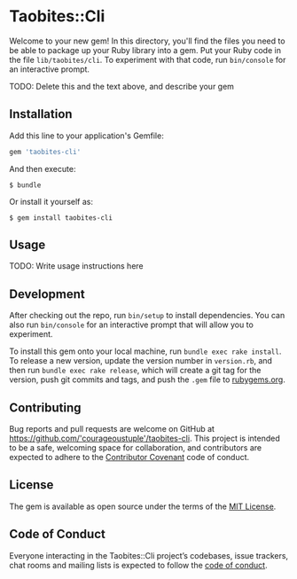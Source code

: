 # Taobites::Cli

Welcome to your new gem! In this directory, you'll find the files you need to be able to package up your Ruby library into a gem. Put your Ruby code in the file `lib/taobites/cli`. To experiment with that code, run `bin/console` for an interactive prompt.

TODO: Delete this and the text above, and describe your gem

## Installation

Add this line to your application's Gemfile:

```ruby
gem 'taobites-cli'
```

And then execute:

    $ bundle

Or install it yourself as:

    $ gem install taobites-cli

## Usage

TODO: Write usage instructions here

## Development

After checking out the repo, run `bin/setup` to install dependencies. You can also run `bin/console` for an interactive prompt that will allow you to experiment.

To install this gem onto your local machine, run `bundle exec rake install`. To release a new version, update the version number in `version.rb`, and then run `bundle exec rake release`, which will create a git tag for the version, push git commits and tags, and push the `.gem` file to [rubygems.org](https://rubygems.org).

## Contributing

Bug reports and pull requests are welcome on GitHub at https://github.com/'courageoustuple'/taobites-cli. This project is intended to be a safe, welcoming space for collaboration, and contributors are expected to adhere to the [Contributor Covenant](http://contributor-covenant.org) code of conduct.

## License

The gem is available as open source under the terms of the [MIT License](https://opensource.org/licenses/MIT).

## Code of Conduct

Everyone interacting in the Taobites::Cli project’s codebases, issue trackers, chat rooms and mailing lists is expected to follow the [code of conduct](https://github.com/'courageoustuple'/taobites-cli/blob/master/CODE_OF_CONDUCT.md).
